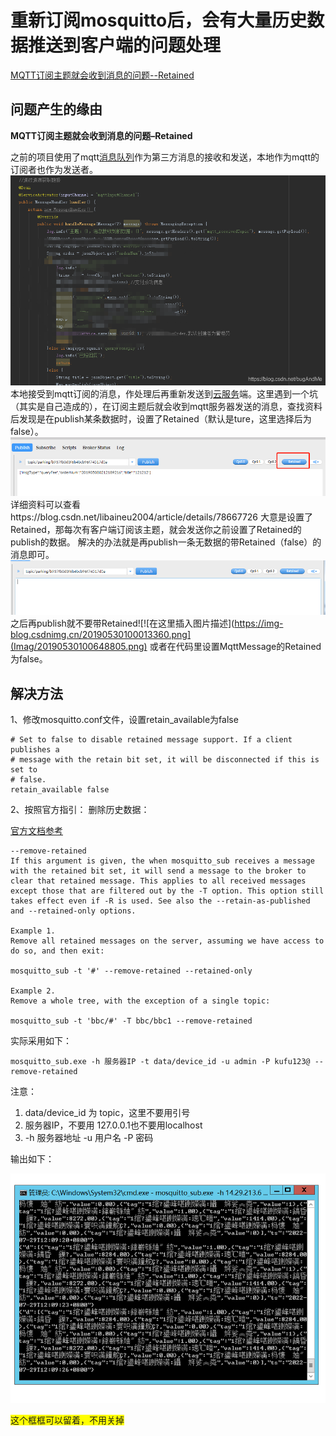 # 重新订阅mosquitto后，会有大量历史数据推送到客户端的问题处理

[MQTT订阅主题就会收到消息的问题--Retained](https://blog.csdn.net/bugAndMe/article/details/90692008)

## 问题产生的缘由                                            

**MQTT订阅主题就会收到消息的问题–Retained**

之前的项目使用了mqtt[消息队列](https://so.csdn.net/so/search?q=消息队列&spm=1001.2101.3001.7020)作为第三方消息的接收和发送，本地作为mqtt的订阅者也作为发送者。
 ![本地](Imag/watermark,type_ZmFuZ3poZW5naGVpdGk,shadow_10,text_aHR0cHM6Ly9ibG9nLmNzZG4ubmV0L2J1Z0FuZE1l,size_16,color_FFFFFF,t_70.png)本地接受到mqtt订阅的消息，作处理后再重新发送到[云服务](https://so.csdn.net/so/search?q=云服务&spm=1001.2101.3001.7020)端。这里遇到一个坑（其实是自己造成的），在订阅主题后就会收到mqtt服务器发送的消息，查找资料后发现是在publish某条数据时，设置了Retained（默认是ture，这里选择后为false）。
 ![在这里插入图片描述](Imag/20190530095316377.png)
 详细资料可以查看https://blog.csdn.net/libaineu2004/article/details/78667726
 大意是设置了Retained，那每次有客户端订阅该主题，就会发送你之前设置了Retained的publish的数据。
 解决的办法就是再publish一条无数据的带Retained（false）的消息即可。
 ![在这里插入图片描述](Imag/20190530095908527.png)
 之后再publish就不要带Retained![![在这里插入图片描述](https://img-blog.csdnimg.cn/20190530100013360.png](Imag/20190530100648805.png)
 或者在代码里设置MqttMessage的Retained为false。

## 解决方法

1、修改mosquitto.conf文件，设置retain_available为false

```
# Set to false to disable retained message support. If a client publishes a
# message with the retain bit set, it will be disconnected if this is set to
# false.
retain_available false
```

2、按照官方指引： 删除历史数据：

[官方文档参考](https://mosquitto.org/man/mosquitto_sub-1.html)

```
--remove-retained
If this argument is given, the when mosquitto_sub receives a message with the retained bit set, it will send a message to the broker to clear that retained message. This applies to all received messages except those that are filtered out by the -T option. This option still takes effect even if -R is used. See also the --retain-as-published and --retained-only options.

Example 1. 
Remove all retained messages on the server, assuming we have access to do so, and then exit:

mosquitto_sub -t '#' --remove-retained --retained-only

Example 2. 
Remove a whole tree, with the exception of a single topic:

mosquitto_sub -t 'bbc/#' -T bbc/bbc1 --remove-retained
```

实际采用如下：

```
mosquitto_sub.exe -h 服务器IP -t data/device_id -u admin -P kufu123@ --remove-retained
```

注意：

1. data/device_id  为 topic，这里不要用引号
2. 服务器IP，不要用 127.0.0.1也不要用localhost
3. -h 服务器地址 -u 用户名 -P 密码

输出如下：

![image-20220811212035189](Imag/image-20220811212035189.png)

<span style="background-color:yellow">这个框框可以留着，不用关掉</span>

